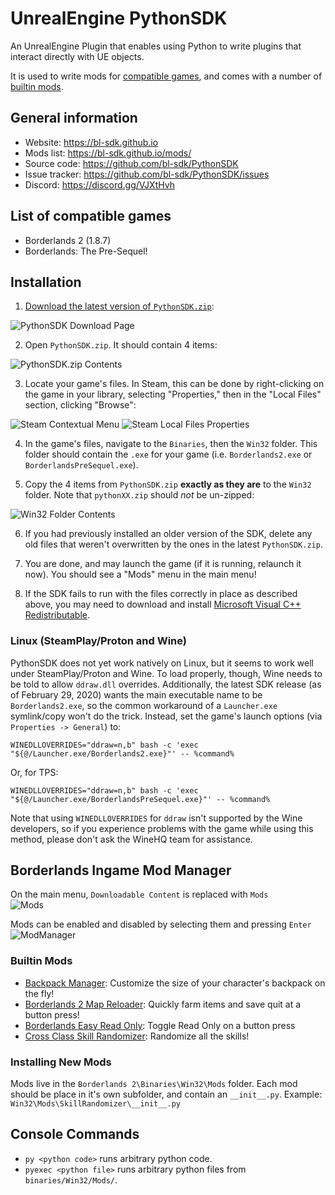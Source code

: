 # UnrealEngine PythonSDK
An UnrealEngine Plugin that enables using Python to write plugins that interact directly with UE objects.

It is used to write mods for [compatible games](#list-of-compatible-games), and comes with a number of [builtin mods](#builtin-mods).

## General information
* Website: https://bl-sdk.github.io
* Mods list: https://bl-sdk.github.io/mods/
* Source code: https://github.com/bl-sdk/PythonSDK
* Issue tracker: https://github.com/bl-sdk/PythonSDK/issues
* Discord: https://discord.gg/VJXtHvh

## List of compatible games
* Borderlands 2 (1.8.7)
* Borderlands: The Pre-Sequel!

## Installation

1. [Download the latest version of `PythonSDK.zip`](https://github.com/Matt-Hurd/BL2-SDK/releases):

![PythonSDK Download Page](https://i.imgur.com/tBlidGi.png)

2. Open `PythonSDK.zip`. It should contain 4 items:

![PythonSDK.zip Contents](https://i.imgur.com/jd77dnB.png)

3. Locate your game's files. In Steam, this can be done by right-clicking on the game in your library, selecting "Properties," then in the "Local Files" section, clicking "Browse":

![Steam Contextual Menu](https://i.imgur.com/eyfn3ht.png) ![Steam Local Files Properties](https://i.imgur.com/wok2ZUA.png)

4. In the game's files, navigate to the `Binaries`, then the `Win32` folder. This folder should contain the `.exe` for your game (i.e. `Borderlands2.exe` or `BorderlandsPreSequel.exe`).

5. Copy the 4 items from `PythonSDK.zip` **exactly as they are** to the `Win32` folder. Note that `pythonXX.zip` should *not* be un-zipped:

![Win32 Folder Contents](https://i.imgur.com/hIvNi7w.png)

6. If you had previously installed an older version of the SDK, delete any old files that weren't overwritten by the ones in the latest `PythonSDK.zip`.

7. You are done, and may launch the game (if it is running, relaunch it now). You should see a "Mods" menu in the main menu!

8. If the SDK fails to run with the files correctly in place as described above, you may need to download and install [Microsoft Visual C++ Redistributable](https://aka.ms/vs/16/release/vc_redist.x86.exe).

### Linux (SteamPlay/Proton and Wine)

PythonSDK does not yet work natively on Linux, but it seems to work well under SteamPlay/Proton and Wine.  To load properly, though, Wine needs to be told to allow `ddraw.dll` overrides.  Additionally, the latest SDK release (as of February 29, 2020) wants the main executable name to be `Borderlands2.exe`, so the common workaround of a `Launcher.exe` symlink/copy won't do the trick.  Instead, set the game's launch options (via `Properties -> General`) to:

    WINEDLLOVERRIDES="ddraw=n,b" bash -c 'exec "${@/Launcher.exe/Borderlands2.exe}"' -- %command%

Or, for TPS:

    WINEDLLOVERRIDES="ddraw=n,b" bash -c 'exec "${@/Launcher.exe/BorderlandsPreSequel.exe}"' -- %command%

Note that using `WINEDLLOVERRIDES` for `ddraw` isn't supported by the Wine developers, so if you experience problems with the game while using this method, please don't ask the WineHQ team for assistance.

## Borderlands Ingame Mod Manager

On the main menu, `Downloadable Content` is replaced with `Mods`  
![Mods](https://i.imgur.com/HOHcwYh.jpg)  

Mods can be enabled and disabled by selecting them and pressing `Enter`  
![ModManager](https://i.imgur.com/8ZaUsDP.png)

### Builtin Mods
* [Backpack Manager](/Mods/BackpackManager): Customize the size of your character's backpack on the fly!
* [Borderlands 2 Map Reloader](/Mods/Quickload): Quickly farm items and save quit at a button press!
* [Borderlands Easy Read Only](/Mods/ReadOnly): Toggle Read Only on a button press
* [Cross Class Skill Randomizer](/Mods/SkillRandomizer): Randomize all the skills!

### Installing New Mods

Mods live in the `Borderlands 2\Binaries\Win32\Mods` folder. Each mod should be place in it's own subfolder, and contain an `__init__.py`. Example: `Win32\Mods\SkillRandomizer\__init__.py`

## Console Commands

* `py <python code>` runs arbitrary python code.  
* `pyexec <python file>` runs arbitrary python files from `binaries/Win32/Mods/`.